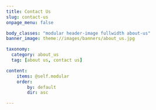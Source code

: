 ```yaml
---
title: Contact Us
slug: contact-us
onpage_menu: false

body_classes: "modular header-image fullwidth about-us"
banner_image: theme://images/banners/about_us.jpg

taxonomy:
  category: about_us
  tag: [about us, contact us]

content:
    items: @self.modular
    order:
        by: default
        dir: asc

---
```

